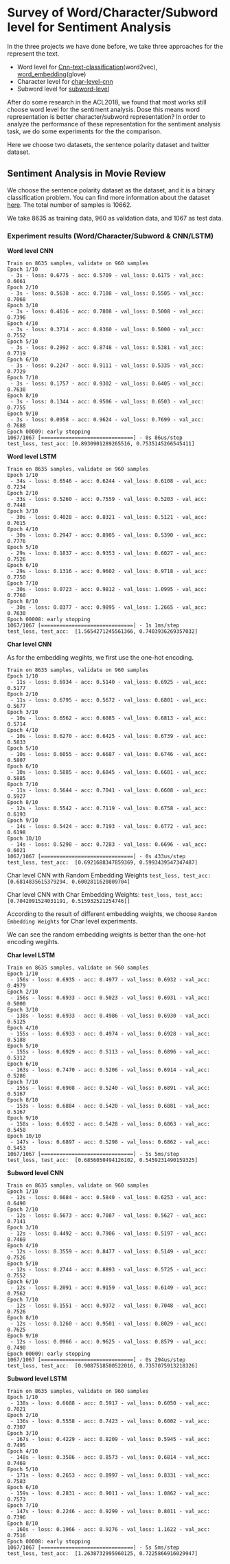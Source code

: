 
# Survey of Word/Character/Subword level for Sentiment Analysis

In the three projects we have done before, we take three approaches for the represent the text.
- Word level for [Cnn-text-classification](https://github.com/BrambleXu/nlp-beginner-guide-keras/tree/master/cnn-text-classification)(word2vec), [word_embedding](https://github.com/BrambleXu/nlp-beginner-guide-keras/tree/master/word_embedding)(glove)
- Character level for [char-level-cnn](https://github.com/BrambleXu/nlp-beginner-guide-keras/tree/master/char-level-cnn)
- Subword level for [subword-level](https://github.com/BrambleXu/nlp-beginner-guide-keras/tree/master/subword-level)

After do some research in the ACL2018, we found that most works still choose word level for the sentiment analysis. Dose this means word representation is better character/subword representation?
In order to analyze the performance of these representation for the sentiment analysis task, we do some experiments for the the comparison.

Here we choose two datasets, the sentence polarity dataset and twitter dataset.


## Sentiment Analysis in Movie Review


We choose the sentence polarity dataset as the dataset, and it is a binary classification problem.
You can find more information about the dataset [here](https://github.com/abromberg/sentiment_analysis/blob/master/polarityData/rt-polaritydata.README.1.0.txt).
The total number of samples is 10662.

We take 8635 as training data, 960 as validation data, and 1067 as test data.


### Experiment results (Word/Character/Subword & CNN/LSTM)

**Word level CNN**

```
Train on 8635 samples, validate on 960 samples
Epoch 1/10
 - 3s - loss: 0.6775 - acc: 0.5709 - val_loss: 0.6175 - val_acc: 0.6661
Epoch 2/10
 - 3s - loss: 0.5638 - acc: 0.7108 - val_loss: 0.5505 - val_acc: 0.7068
Epoch 3/10
 - 3s - loss: 0.4616 - acc: 0.7808 - val_loss: 0.5008 - val_acc: 0.7396
Epoch 4/10
 - 3s - loss: 0.3714 - acc: 0.8360 - val_loss: 0.5000 - val_acc: 0.7552
Epoch 5/10
 - 3s - loss: 0.2992 - acc: 0.8748 - val_loss: 0.5381 - val_acc: 0.7719
Epoch 6/10
 - 3s - loss: 0.2247 - acc: 0.9111 - val_loss: 0.5335 - val_acc: 0.7729
Epoch 7/10
 - 3s - loss: 0.1757 - acc: 0.9302 - val_loss: 0.6405 - val_acc: 0.7630
Epoch 8/10
 - 3s - loss: 0.1344 - acc: 0.9506 - val_loss: 0.6503 - val_acc: 0.7755
Epoch 9/10
 - 3s - loss: 0.0958 - acc: 0.9624 - val_loss: 0.7699 - val_acc: 0.7688
Epoch 00009: early stopping
1067/1067 [==============================] - 0s 86us/step
test_loss, test_acc: [0.8930901289265516, 0.7535145266545411]
```

**Word level LSTM**
```
Train on 8635 samples, validate on 960 samples
Epoch 1/10
 - 34s - loss: 0.6546 - acc: 0.6244 - val_loss: 0.6108 - val_acc: 0.7234
Epoch 2/10
 - 33s - loss: 0.5260 - acc: 0.7559 - val_loss: 0.5203 - val_acc: 0.7448
Epoch 3/10
 - 30s - loss: 0.4028 - acc: 0.8321 - val_loss: 0.5121 - val_acc: 0.7615
Epoch 4/10
 - 30s - loss: 0.2947 - acc: 0.8905 - val_loss: 0.5390 - val_acc: 0.7776
Epoch 5/10
 - 29s - loss: 0.1837 - acc: 0.9353 - val_loss: 0.6027 - val_acc: 0.7526
Epoch 6/10
 - 29s - loss: 0.1316 - acc: 0.9602 - val_loss: 0.9718 - val_acc: 0.7750
Epoch 7/10
 - 30s - loss: 0.0723 - acc: 0.9812 - val_loss: 1.0995 - val_acc: 0.7760
Epoch 8/10
 - 30s - loss: 0.0377 - acc: 0.9895 - val_loss: 1.2665 - val_acc: 0.7630
Epoch 00008: early stopping
1067/1067 [==============================] - 1s 1ms/step
test_loss, test_acc:  [1.5654271245561366, 0.7403936269357032]
```

**Char level CNN**

As for the embedding wegihts, we first use the one-hot encoding.

```
Train on 8635 samples, validate on 960 samples
Epoch 1/10
 - 11s - loss: 0.6934 - acc: 0.5140 - val_loss: 0.6925 - val_acc: 0.5177
Epoch 2/10
 - 11s - loss: 0.6795 - acc: 0.5672 - val_loss: 0.6801 - val_acc: 0.5677
Epoch 3/10
 - 10s - loss: 0.6562 - acc: 0.6085 - val_loss: 0.6813 - val_acc: 0.5714
Epoch 4/10
 - 10s - loss: 0.6270 - acc: 0.6425 - val_loss: 0.6739 - val_acc: 0.5833
Epoch 5/10
 - 10s - loss: 0.6055 - acc: 0.6687 - val_loss: 0.6746 - val_acc: 0.5807
Epoch 6/10
 - 10s - loss: 0.5885 - acc: 0.6845 - val_loss: 0.6681 - val_acc: 0.5885
Epoch 7/10
 - 11s - loss: 0.5644 - acc: 0.7041 - val_loss: 0.6608 - val_acc: 0.5927
Epoch 8/10
 - 12s - loss: 0.5542 - acc: 0.7119 - val_loss: 0.6758 - val_acc: 0.6193
Epoch 9/10
 - 14s - loss: 0.5424 - acc: 0.7193 - val_loss: 0.6772 - val_acc: 0.6198
Epoch 10/10
 - 14s - loss: 0.5298 - acc: 0.7283 - val_loss: 0.6696 - val_acc: 0.6021
1067/1067 [==============================] - 0s 433us/step
test_loss, test_acc:  [0.6921688347859369, 0.5993439547347487]
```

Char level CNN with Random Embedding Weights
`test_loss, test_acc:  [0.6814835615379294, 0.6002811620809704]`

Char level CNN with Char Embedding Weights:
`test_loss, test_acc:  [0.7042091524031191, 0.515932521254746]]`

According to the result of different embedding weights, we choose `Random Embedding Weights` for Char level experiments.

We can see the random embedding weights is better than the one-hot encoding wegihts.

**Char level LSTM**
```
Train on 8635 samples, validate on 960 samples
Epoch 1/10
 - 156s - loss: 0.6935 - acc: 0.4977 - val_loss: 0.6932 - val_acc: 0.4979
Epoch 2/10
 - 156s - loss: 0.6933 - acc: 0.5023 - val_loss: 0.6931 - val_acc: 0.5000
Epoch 3/10
 - 138s - loss: 0.6933 - acc: 0.4986 - val_loss: 0.6930 - val_acc: 0.5125
Epoch 4/10
 - 155s - loss: 0.6933 - acc: 0.4974 - val_loss: 0.6928 - val_acc: 0.5188
Epoch 5/10
 - 155s - loss: 0.6929 - acc: 0.5113 - val_loss: 0.6896 - val_acc: 0.5312
Epoch 6/10
 - 163s - loss: 0.7470 - acc: 0.5206 - val_loss: 0.6914 - val_acc: 0.5286
Epoch 7/10
 - 155s - loss: 0.6908 - acc: 0.5240 - val_loss: 0.6891 - val_acc: 0.5167
Epoch 8/10
 - 153s - loss: 0.6884 - acc: 0.5420 - val_loss: 0.6881 - val_acc: 0.5167
Epoch 9/10
 - 158s - loss: 0.6932 - acc: 0.5428 - val_loss: 0.6863 - val_acc: 0.5458
Epoch 10/10
 - 147s - loss: 0.6897 - acc: 0.5298 - val_loss: 0.6862 - val_acc: 0.5453
1067/1067 [==============================] - 5s 5ms/step
test_loss, test_acc:  [0.6856050494126102, 0.5459231490159325]
```

**Subword level CNN**
```
Train on 8635 samples, validate on 960 samples
Epoch 1/10
 - 12s - loss: 0.6684 - acc: 0.5840 - val_loss: 0.6253 - val_acc: 0.6490
Epoch 2/10
 - 12s - loss: 0.5673 - acc: 0.7087 - val_loss: 0.5627 - val_acc: 0.7141
Epoch 3/10
 - 12s - loss: 0.4492 - acc: 0.7906 - val_loss: 0.5197 - val_acc: 0.7469
Epoch 4/10
 - 12s - loss: 0.3559 - acc: 0.8477 - val_loss: 0.5149 - val_acc: 0.7526
Epoch 5/10
 - 12s - loss: 0.2744 - acc: 0.8893 - val_loss: 0.5725 - val_acc: 0.7552
Epoch 6/10
 - 12s - loss: 0.2091 - acc: 0.9159 - val_loss: 0.6149 - val_acc: 0.7562
Epoch 7/10
 - 12s - loss: 0.1551 - acc: 0.9372 - val_loss: 0.7048 - val_acc: 0.7526
Epoch 8/10
 - 12s - loss: 0.1260 - acc: 0.9501 - val_loss: 0.8029 - val_acc: 0.7625
Epoch 9/10
 - 12s - loss: 0.0966 - acc: 0.9625 - val_loss: 0.8579 - val_acc: 0.7490
Epoch 00009: early stopping
1067/1067 [==============================] - 0s 294us/step
test_loss, test_acc:  [0.9087518500522016, 0.7357075913218326]
```

**Subword level LSTM**
```
Train on 8635 samples, validate on 960 samples
Epoch 1/10
 - 138s - loss: 0.6688 - acc: 0.5917 - val_loss: 0.6050 - val_acc: 0.7021
Epoch 2/10
 - 136s - loss: 0.5558 - acc: 0.7423 - val_loss: 0.6002 - val_acc: 0.7307
Epoch 3/10
 - 167s - loss: 0.4229 - acc: 0.8209 - val_loss: 0.5945 - val_acc: 0.7495
Epoch 4/10
 - 148s - loss: 0.3586 - acc: 0.8573 - val_loss: 0.6814 - val_acc: 0.7469
Epoch 5/10
 - 171s - loss: 0.2653 - acc: 0.8997 - val_loss: 0.8331 - val_acc: 0.7583
Epoch 6/10
 - 159s - loss: 0.2831 - acc: 0.9011 - val_loss: 1.0862 - val_acc: 0.7573
Epoch 7/10
 - 147s - loss: 0.2246 - acc: 0.9299 - val_loss: 0.8011 - val_acc: 0.7396
Epoch 8/10
 - 160s - loss: 0.1966 - acc: 0.9276 - val_loss: 1.1622 - val_acc: 0.7516
Epoch 00008: early stopping
1067/1067 [==============================] - 5s 5ms/step
test_loss, test_acc:  [1.2638732995960125, 0.7225866916029947]
```

